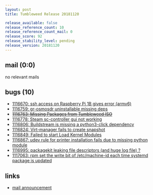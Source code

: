 ```yaml
---
layout: post
title: Tumbleweed Release 20181120

release_available: false
release_reference_count: 10
release_reference_count_mail: 0
release_score: 92
release_stability_level: pending
release_version: 20181120
---
```


## mail (0:0)

no relevant mails

## bugs (10)

<!--more-->

- [1116670: ssh access on Raspberry Pi 1B gives error (armv6)](https://bugzilla.opensuse.org/show_bug.cgi?id=1116670)
- [1116759: gr-osmosdr uninstallable missing deps](https://bugzilla.opensuse.org/show_bug.cgi?id=1116759)
- ~~[1116763: Missing Packages from Tumbleweed ISO](https://bugzilla.opensuse.org/show_bug.cgi?id=1116763)~~
- [1116778: Steam sc-controller gui not working](https://bugzilla.opensuse.org/show_bug.cgi?id=1116778)
- [1116806: Buildstream is missing a python3-click dependency](https://bugzilla.opensuse.org/show_bug.cgi?id=1116806)
- [1116824: Virt-manager fails to create snapshot](https://bugzilla.opensuse.org/show_bug.cgi?id=1116824)
- [1116849: Failed to start Load Kernel Modules](https://bugzilla.opensuse.org/show_bug.cgi?id=1116849)
- [1116867: udev rule for printer installation fails due to missing python module](https://bugzilla.opensuse.org/show_bug.cgi?id=1116867)
- [1116995: packagekit leaking file descriptors (and huge log file) ?](https://bugzilla.opensuse.org/show_bug.cgi?id=1116995)
- [1117063: rpm set the write bit of /etc/machine-id each time systemd package is updated](https://bugzilla.opensuse.org/show_bug.cgi?id=1117063)



## links

- [mail announcement](https://lists.opensuse.org/opensuse-factory/2018-11/msg00271.html)
